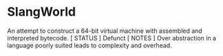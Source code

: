 # SlangWorld
An attempt to construct a 64-bit virtual machine with assembled and interpreted bytecode.
[ STATUS ] Defunct
[ NOTES  ] Over abstraction in a language poorly suited leads to complexity and overhead.
